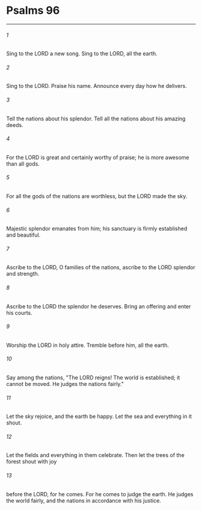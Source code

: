 # Psalms 96
***



###### 1 
Sing to the LORD a new song. Sing to the LORD, all the earth. 

###### 2 
Sing to the LORD. Praise his name. Announce every day how he delivers. 

###### 3 
Tell the nations about his splendor. Tell all the nations about his amazing deeds. 

###### 4 
For the LORD is great and certainly worthy of praise; he is more awesome than all gods. 

###### 5 
For all the gods of the nations are worthless, but the LORD made the sky. 

###### 6 
Majestic splendor emanates from him; his sanctuary is firmly established and beautiful. 

###### 7 
Ascribe to the LORD, O families of the nations, ascribe to the LORD splendor and strength. 

###### 8 
Ascribe to the LORD the splendor he deserves. Bring an offering and enter his courts. 

###### 9 
Worship the LORD in holy attire. Tremble before him, all the earth. 

###### 10 
Say among the nations, "The LORD reigns! The world is established; it cannot be moved. He judges the nations fairly." 

###### 11 
Let the sky rejoice, and the earth be happy. Let the sea and everything in it shout. 

###### 12 
Let the fields and everything in them celebrate. Then let the trees of the forest shout with joy 

###### 13 
before the LORD, for he comes. For he comes to judge the earth. He judges the world fairly, and the nations in accordance with his justice.
